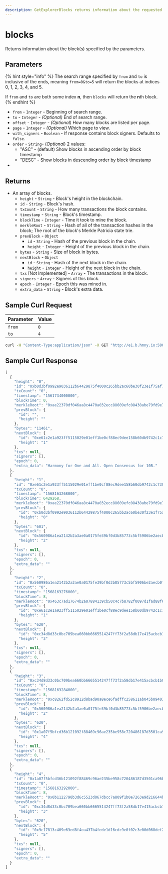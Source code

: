 ```yaml
---
description: GetExplorerBlocks returns information about the requested block(s).
---
```


# blocks

Returns information about the block\(s\) specified by the parameters.

## Parameters

{% hint style="info" %}
The search range specified by `from` and `to` is inclusive of the ends, meaning `from=0&to=5` will return the blocks at indices 0, 1, 2, 3, 4, and 5.

If `from` and `to` are both some index **n**, then `blocks` will return the **n**th block.
{% endhint %}

* `from` - `Integer` - Beginning of search range.
* `to` - `Integer` - _\(Optional\)_ End of search range.
* `offset` - `Integer` - _\(Optional\)_ How many blocks are listed per page.
* `page` - `Integer` - _\(Optional\)_ Which page to view.
* `with_signers` - `Boolean` - If response contains block signers. Defaults to `false`.
* `order` - `String`- \(_Optional_\) 2 values:
  * "ASC" - \(default\) Show blocks in ascending order by block timestamp
  * "DESC" - Show blocks in descending order by block timestamp
* 
## Returns

* An array of blocks.
  * `height` - `String` - Block's height in the blockchain.
  * `id` - `String` - Block's hash.
  * `txCount` - `String` - How many transactions the block contains.
  * `timestamp` - `String` - Block's timestamp.
  * `blockTime` - `Integer` - Time it took to mine the block.
  * `merkleRoot` - `String` - Hash of all of the transaction hashes in the block; The root of the block's Merkle Patricia state trie.
  * `prevBlock` - `Object` 
    * `id` - `String` - Hash of the previous block in the chain.
    * `height` - `Integer` - Height of the previous block in the chain.
  * `bytes` - `String` - Size of block in bytes.
  * `nextBlock` - `Object` 
    * `id` - `String` - Hash of the next block in the chain.
    * `height` - `Integer` - Height of the next block in the chain.
  * `txs` \[Not Implemented\] - `Array` - The transactions in the block.
  * `signers` - `Array` - Signers of this block.
  * `epoch` - `Integer` - Epoch this was mined in.
  * `extra_data` - `String` - Block's extra data.

## Sample Curl Request

| Parameter | Value |
| :--- | :--- |
| `from` | `0` |
| `to` | `4` |

```bash
curl -H "Content-Type:application/json" -X GET "http://e1.b.hmny.io:5000/blocks?from=0&to=4"
```

## Sample Curl Response

```javascript
[
  {
    "height": "0",
    "id": "0xb0d3bf0992e9036112b64429875f4000c265bb2ac60be30f23e1f75af7904c66",
    "txCount": "0",
    "timestamp": "1561734000000",
    "blockTime": 0,
    "merkleRoot": "0xae22370df046aa8c4470a032ecc88609efc08438abe79fd9e7f134b077a11fb6",
    "prevBlock": {
      "id": "",
      "height": ""
    },
    "bytes": "11461",
    "nextBlock": {
      "id": "0xe61c2e1a923ff5115029e01eff1be0cf88ec9dee158b60db9742c1c730e5bc08",
      "height": "1"
    },
    "txs": null,
    "signers": [],
    "epoch": 0,
    "extra_data": "Harmony for One and All. Open Consensus for 10B."
  },
  {
    "height": "1",
    "id": "0xe61c2e1a923ff5115029e01eff1be0cf88ec9dee158b60db9742c1c730e5bc08",
    "txCount": "0",
    "timestamp": "1568163268000",
    "blockTime": 6429268,
    "merkleRoot": "0xae22370df046aa8c4470a032ecc88609efc08438abe79fd9e7f134b077a11fb6",
    "prevBlock": {
      "id": "0xb0d3bf0992e9036112b64429875f4000c265bb2ac60be30f23e1f75af7904c66",
      "height": "0"
    },
    "bytes": "601",
    "nextBlock": {
      "id": "0x560986a1ea2142b2a3ae0a0175fe39bf0d3b85773c5bf5906be2aecb0f76410f",
      "height": "2"
    },
    "txs": null,
    "signers": [],
    "epoch": 0,
    "extra_data": ""
  },
  {
    "height": "2",
    "id": "0x560986a1ea2142b2a3ae0a0175fe39bf0d3b85773c5bf5906be2aecb0f76410f",
    "txCount": "0",
    "timestamp": "1568163276000",
    "blockTime": 8,
    "merkleRoot": "0x463c7ad17674b2a07884139cb50c4c7b8782f0097d1fad88f6a6063f0eb1329e",
    "prevBlock": {
      "id": "0xe61c2e1a923ff5115029e01eff1be0cf88ec9dee158b60db9742c1c730e5bc08",
      "height": "1"
    },
    "bytes": "620",
    "nextBlock": {
      "id": "0xc34d8d33c0bc709bea660bb6665514247ff73f2a58db17e415acbcb1b0c56613",
      "height": "3"
    },
    "txs": null,
    "signers": [],
    "epoch": 0,
    "extra_data": ""
  },
  {
    "height": "3",
    "id": "0xc34d8d33c0bc709bea660bb6665514247ff73f2a58db17e415acbcb1b0c56613",
    "txCount": "0",
    "timestamp": "1568163284000",
    "blockTime": 8,
    "merkleRoot": "0xc8262fd52c8912d8bad90a8ece6fadffc258611ab045b09403a67f870b9d568c",
    "prevBlock": {
      "id": "0x560986a1ea2142b2a3ae0a0175fe39bf0d3b85773c5bf5906be2aecb0f76410f",
      "height": "2"
    },
    "bytes": "620",
    "nextBlock": {
      "id": "0x1a07f5bfcd36b121092f88469c96ae235be958c720486187d3501ca96bf42067",
      "height": "4"
    },
    "txs": null,
    "signers": [],
    "epoch": 0,
    "extra_data": ""
  },
  {
    "height": "4",
    "id": "0x1a07f5bfcd36b121092f88469c96ae235be958c720486187d3501ca96bf42067",
    "txCount": "0",
    "timestamp": "1568163292000",
    "blockTime": 8,
    "merkleRoot": "0x0b1122790b3d6c5523d067dbcc7a809f1b0e7263e9d216644ba9a3dfc9f58d1c",
    "prevBlock": {
      "id": "0xc34d8d33c0bc709bea660bb6665514247ff73f2a58db17e415acbcb1b0c56613",
      "height": "3"
    },
    "bytes": "620",
    "nextBlock": {
      "id": "0x9c17813c409e63ed8f4ea437b4fede1d16cdc9e0f02c3e00d068def23688ecc9",
      "height": "5"
    },
    "txs": null,
    "signers": [],
    "epoch": 0,
    "extra_data": ""
  }
]
```


